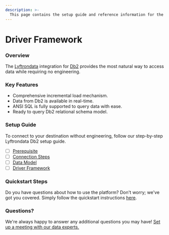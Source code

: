 ```yaml
---
description: >-
  This page contains the setup guide and reference information for the Db2 source connector.
---
```


# Driver Framework

### Overview

The [Lyftrondata](https://www.lyftrondata.com/) integration for [Db2](None) provides the most natural way to access data while requiring no engineering.

### Key Features

* Comprehensive incremental load mechanism.
* Data from Db2 is available in real-time.&#x20;
* ANSI SQL is fully supported to query data with ease.
* Ready to query Db2 relational schema model.

### Setup Guide

To connect to your destination without engineering, follow our step-by-step Lyftrondata Db2 setup guide.

* [ ] [Prerequisite](../prerequisite.md)
* [ ] [Connection Steps](../connection-steps.md)
* [ ] [Data Model](../data-model/erd.md)
* [ ] [Driver Framework](../driver-framework/)

### Quickstart Steps

Do you have questions about how to use the platform? Don't worry; we've got you covered. Simply follow the quickstart instructions [here](../driver-framework/README.md).

### Questions? <a href="#questions" id="questions"></a>

We're always happy to answer any additional questions you may have! [Set up a meeting with our data experts.](https://www.lyftrondata.com/book-a-meeting/)


